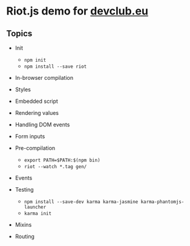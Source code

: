Riot.js demo for [devclub.eu](http://devclub.eu)
================================================

## Topics

* Init

  * `npm init`
  * `npm install --save riot`

* In-browser compilation
* Styles
* Embedded script
* Rendering values
* Handling DOM events
* Form inputs

* Pre-compilation

  * `export PATH=$PATH:$(npm bin)`
  * `riot --watch *.tag gen/`

* Events

* Testing

  * `npm install --save-dev karma karma-jasmine karma-phantomjs-launcher`
  * `karma init`

* Mixins
* Routing
